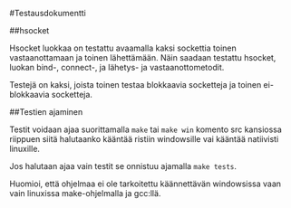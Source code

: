 #Testausdokumentti

##hsocket

Hsocket luokkaa on testattu avaamalla kaksi sockettia toinen vastaanottamaan ja toinen lähettämään. Näin saadaan testattu hsocket, luokan bind-, connect-, ja lähetys- ja vastaanottometodit.

Testejä on kaksi, joista toinen testaa blokkaavia socketteja ja toinen ei-blokkaavia socketteja.

##Testien ajaminen

Testit voidaan ajaa suorittamalla ```make``` tai ```make win``` komento src kansiossa riippuen siitä halutaanko kääntää ristiin windowsille vai kääntää natiivisti linuxille.

Jos halutaan ajaa vain testit se onnistuu ajamalla ```make tests```.

Huomioi, että ohjelmaa ei ole tarkoitettu käännettävän windowsissa vaan vain linuxissa make-ohjelmalla ja gcc:llä.
